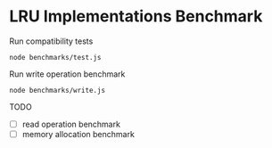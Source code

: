 # LRU Implementations Benchmark

Run compatibility tests

    node benchmarks/test.js

Run write operation benchmark

    node benchmarks/write.js

TODO

- [ ] read operation benchmark
- [ ] memory allocation benchmark

